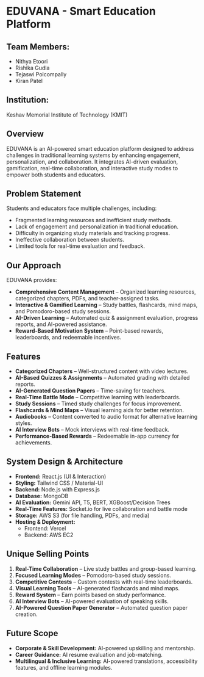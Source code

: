 # EDUVANA - Smart Education Platform

## Team Members:
- Nithya Etoori
- Rishika Gudla
- Tejaswi Polcompally
- Kiran Patel

## Institution:
Keshav Memorial Institute of Technology (KMIT)

## Overview
EDUVANA is an AI-powered smart education platform designed to address challenges in traditional learning systems by enhancing engagement, personalization, and collaboration. It integrates AI-driven evaluation, gamification, real-time collaboration, and interactive study modes to empower both students and educators.

## Problem Statement
Students and educators face multiple challenges, including:
- Fragmented learning resources and inefficient study methods.
- Lack of engagement and personalization in traditional education.
- Difficulty in organizing study materials and tracking progress.
- Ineffective collaboration between students.
- Limited tools for real-time evaluation and feedback.

## Our Approach
EDUVANA provides:
- **Comprehensive Content Management** – Organized learning resources, categorized chapters, PDFs, and teacher-assigned tasks.
- **Interactive & Gamified Learning** – Study battles, flashcards, mind maps, and Pomodoro-based study sessions.
- **AI-Driven Learning** – Automated quiz & assignment evaluation, progress reports, and AI-powered assistance.
- **Reward-Based Motivation System** – Point-based rewards, leaderboards, and redeemable incentives.

## Features
- **Categorized Chapters** – Well-structured content with video lectures.
- **AI-Based Quizzes & Assignments** – Automated grading with detailed reports.
- **AI-Generated Question Papers** – Time-saving for teachers.
- **Real-Time Battle Mode** – Competitive learning with leaderboards.
- **Study Sessions** – Timed study challenges for focus improvement.
- **Flashcards & Mind Maps** – Visual learning aids for better retention.
- **Audiobooks** – Content converted to audio format for alternative learning styles.
- **AI Interview Bots** – Mock interviews with real-time feedback.
- **Performance-Based Rewards** – Redeemable in-app currency for achievements.

## System Design & Architecture
- **Frontend:** React.js (UI & Interaction)
- **Styling:** Tailwind CSS / Material-UI
- **Backend:** Node.js with Express.js
- **Database:** MongoDB
- **AI Evaluation:** Gemini API, T5, BERT, XGBoost/Decision Trees
- **Real-Time Features:** Socket.io for live collaboration and battle mode
- **Storage:** AWS S3 (for file handling, PDFs, and media)
- **Hosting & Deployment:**
  - Frontend: Vercel
  - Backend: AWS EC2

## Unique Selling Points
1. **Real-Time Collaboration** – Live study battles and group-based learning.
2. **Focused Learning Modes** – Pomodoro-based study sessions.
3. **Competitive Contests** – Custom contests with real-time leaderboards.
4. **Visual Learning Tools** – AI-generated flashcards and mind maps.
5. **Reward System** – Earn points based on study performance.
6. **AI Interview Bots** – AI-powered evaluation of speaking skills.
7. **AI-Powered Question Paper Generator** – Automated question paper creation.

## Future Scope
- **Corporate & Skill Development:** AI-powered upskilling and mentorship.
- **Career Guidance:** AI resume evaluation and job-matching.
- **Multilingual & Inclusive Learning:** AI-powered translations, accessibility features, and offline learning modules.